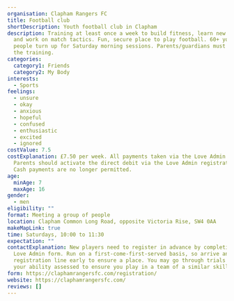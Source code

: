 ```yaml
---
organisation: Clapham Rangers FC
title: Football club
shortDescription: Youth football club in Clapham
description: Training at least once a week to build fitness, learn new skills
  and work on match tactics. Fun, secure place to play football. 60+ young
  people turn up for Saturday morning sessions. Parents/guardians must stay for
  the training.
categories:
  category1: Friends
  category2: My Body
interests:
  - Sports
feelings:
  - unsure
  - okay
  - anxious
  - hopeful
  - confused
  - enthusiastic
  - excited
  - ignored
costValue: 7.5
costExplanation: £7.50 per week. All payments taken via the Love Admin website.
  Parents should activate the direct debit via the Love Admin registration form.
  Cash payments are no longer permitted.
age:
  minAge: 7
  maxAge: 16
gender:
  - men
eligibility: ""
format: Meeting a group of people
location: Clapham Common Long Road, opposite Victoria Rise, SW4 0AA
makeMapLink: true
time: Saturdays, 10:00 to 11:30
expectation: ""
contactExplanation: New players need to register in advance by completing the
  Love Admin form. Run on a first-come-first-served basis, so arrive and get in
  registration line early to ensure a place. You may go through trials and have
  your ability assessed to ensure you play in a team of a similar skill set.
form: https://claphamrangersfc.com/registration/
website: https://claphamrangersfc.com/
reviews: []
---
```

